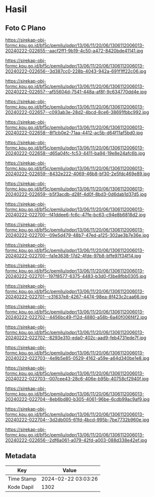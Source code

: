 # Hasil

## Foto C Plano

https://sirekap-obj-formc.kpu.go.id/bf5c/pemilu/pdpr/13/06/11/20/06/1306112006013-20240222-022655--aacf2ff1-9b19-4c50-a472-8420bde41141.jpg

https://sirekap-obj-formc.kpu.go.id/bf5c/pemilu/pdpr/13/06/11/20/06/1306112006013-20240222-022656--3d387cc0-228b-4043-942a-691f1ff22c06.jpg

https://sirekap-obj-formc.kpu.go.id/bf5c/pemilu/pdpr/13/06/11/20/06/1306112006013-20240222-022657--af55604d-7541-448a-af8f-9c634770dd4e.jpg

https://sirekap-obj-formc.kpu.go.id/bf5c/pemilu/pdpr/13/06/11/20/06/1306112006013-20240222-022657--c093ab3e-28d2-4bcd-8ce6-38691fbbc992.jpg

https://sirekap-obj-formc.kpu.go.id/bf5c/pemilu/pdpr/13/06/11/20/06/1306112006013-20240222-022658--8f1cb0e2-71aa-4412-ac5b-d64f11af5bd0.jpg

https://sirekap-obj-formc.kpu.go.id/bf5c/pemilu/pdpr/13/06/11/20/06/1306112006013-20240222-022658--d65a04fc-fc53-4411-ba94-19e8e24afc6b.jpg

https://sirekap-obj-formc.kpu.go.id/bf5c/pemilu/pdpr/13/06/11/20/06/1306112006013-20240222-022659--8432e222-4069-46b8-bf30-2e5fdc469e89.jpg

https://sirekap-obj-formc.kpu.go.id/bf5c/pemilu/pdpr/13/06/11/20/06/1306112006013-20240222-022659--b5f3acdb-d28f-4d0f-8bd3-0d6dab1d37d5.jpg

https://sirekap-obj-formc.kpu.go.id/bf5c/pemilu/pdpr/13/06/11/20/06/1306112006013-20240222-022700--f41ddee6-fc6c-47fe-bc63-c94e8b6818d2.jpg

https://sirekap-obj-formc.kpu.go.id/bf5c/pemilu/pdpr/13/06/11/20/06/1306112006013-20240222-022700--09e5d479-48b7-47ed-a125-302ae3b7e36e.jpg

https://sirekap-obj-formc.kpu.go.id/bf5c/pemilu/pdpr/13/06/11/20/06/1306112006013-20240222-022700--fa1e3638-17d2-4fde-97b8-bffe97f34f14.jpg

https://sirekap-obj-formc.kpu.go.id/bf5c/pemilu/pdpr/13/06/11/20/06/1306112006013-20240222-022701--197f8577-6375-4483-b3d0-f3be8fbb0305.jpg

https://sirekap-obj-formc.kpu.go.id/bf5c/pemilu/pdpr/13/06/11/20/06/1306112006013-20240222-022701--c31637e8-4267-4474-98ea-8f423c2caa66.jpg

https://sirekap-obj-formc.kpu.go.id/bf5c/pemilu/pdpr/13/06/11/20/06/1306112006013-20240222-022702--4456bc49-f12d-4880-a58b-6a40f006f4f2.jpg

https://sirekap-obj-formc.kpu.go.id/bf5c/pemilu/pdpr/13/06/11/20/06/1306112006013-20240222-022702--8293e310-eda0-402c-aad9-feb4731ede7f.jpg

https://sirekap-obj-formc.kpu.go.id/bf5c/pemilu/pdpr/13/06/11/20/06/1306112006013-20240222-022703--4e9b5e85-0529-4162-a59e-a64d340be1e8.jpg

https://sirekap-obj-formc.kpu.go.id/bf5c/pemilu/pdpr/13/06/11/20/06/1306112006013-20240222-022703--007cee43-28c6-406e-b95b-40758cf2940f.jpg

https://sirekap-obj-formc.kpu.go.id/bf5c/pemilu/pdpr/13/06/11/20/06/1306112006013-20240222-022704--8eb6bd80-b305-4061-96be-6cdb99ac9af9.jpg

https://sirekap-obj-formc.kpu.go.id/bf5c/pemilu/pdpr/13/06/11/20/06/1306112006013-20240222-022704--3d2db005-61fd-4bcd-995b-7be7732b960e.jpg

https://sirekap-obj-formc.kpu.go.id/bf5c/pemilu/pdpr/13/06/11/20/06/1306112006013-20240222-022656--2df6a061-a079-42fd-a003-088d338e42ef.jpg


## Metadata

| Key        | Value               |
| ---------- | ------------------- |
| Time Stamp | 2024-02-22 03:03:26 |
| Kode Dapil | 1302                |




